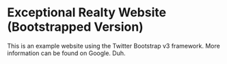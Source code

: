 # Exceptional Realty Website (Bootstrapped Version)

This is an example website using the Twitter Bootstrap v3 framework. More information can be found on Google. Duh.

